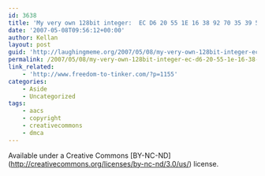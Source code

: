 ```yaml
---
id: 3638
title: 'My very own 128bit integer:  EC D6 20 55 1E 16 38 92 70 35 39 58 BA 8D 73 BC'
date: '2007-05-08T09:56:12+00:00'
author: Kellan
layout: post
guid: 'http://laughingmeme.org/2007/05/08/my-very-own-128bit-integer-ec-d6-20-55-1e-16-38-92-70-35-39-58-ba-8d-73-bc/'
permalink: /2007/05/08/my-very-own-128bit-integer-ec-d6-20-55-1e-16-38-92-70-35-39-58-ba-8d-73-bc/
link_related:
    - 'http://www.freedom-to-tinker.com/?p=1155'
categories:
    - Aside
    - Uncategorized
tags:
    - aacs
    - copyright
    - creativecommons
    - dmca
---
```


Available under a Creative Commons \[BY-NC-ND\](http://creativecommons.org/licenses/by-nc-nd/3.0/us/) license.